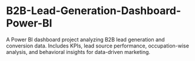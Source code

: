 # B2B-Lead-Generation-Dashboard-Power-BI
A Power BI dashboard project analyzing B2B lead generation and conversion data. Includes KPIs, lead source performance, occupation-wise analysis, and behavioral insights for data-driven marketing.
